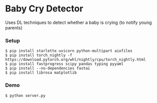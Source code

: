 # Baby Cry Detector
Uses DL techniques to detect whether a baby is crying (to notify young parents)

### Setup
```
$ pip install starlette uvicorn python-multipart aiofiles
$ pip install torch_nightly -f https://download.pytorch.org/whl/nightly/cpu/torch_nightly.html
$ pip install fastprogress scipy pandas typing pyyaml
$ pip install --no-dependencies fastai
$ pip install librosa matplotlib
```

### Demo
```
$ python server.py
```